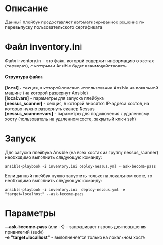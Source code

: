 # Описание  
Данный плейбук предоставляет автоматизированное решение по перевыпуску пользовательского сертификата   
  
# Файл inventory.ini  
Файл inventory.ini - это файл, который содержит информацию о хостах (серверах), с которыми Ansible будет взаимодействовать.  
  
#### Структура файла  
**[local]** - секция, в которой описано использование Ansible на локальной машине (на которой развернут Ansible)  
**[local:vars]** - параметры для запуска плейбука  
**[nessus_scanner]** - секция, в которой вносятся IP-адреса хостов, на которых нужно развернуть сканер Nessus  
**[nessus_scanner:vars]** - параметры для подключения к удаленному хосту (пользователь на удаленном хосте, закрытый ключ ssh)  
  
# Запуск  
Для запуска плейбука Ansible (на всех хостах из группу nessus_scanner) необходимо выполнить следующую команду:  
```
ansible-playbook -i inventory.ini deploy-nessus.yml --ask-become-pass
```   
Если данный плейбук нужно запустить только на локальном хосте, то необходимо выполнить следующую команду:  
```
ansible-playbook -i inventory.ini  deploy-nessus.yml -e "target=localhost" --ask-become-pass
```  

# Параметры  
**--ask-become-pass** (или -K) - запрашивает пароль для повышения привилегий (sudo)  
**-e "target=localhost"** - выполненяется только на локальном хосте   
